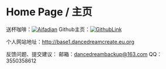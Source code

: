 # Home Page / 主页

送杯咖啡：[![Aifadian](https://ts1.cn.mm.bing.net/th?id=ODLS.410483d2-ce7f-4190-9cb1-30b36831c1e5&w=16&h=16&o=6&pid=1.2)](https://afdian.net/a/GreatToolKit)
Github主页：[![GithubLink](https://ts4.cn.mm.bing.net/th?id=ODLS.fe916855-7a5a-4f44-b52e-1c5c31f0329d&w=16&h=16&o=6&pid=1.2)](https://github.com/DanceDreamIO)

个人网站地址：http://base1.dancedreamcreate.eu.org

反馈问题、提交建议：
邮箱：dancedreambackup@163.com
QQ：3550358612
